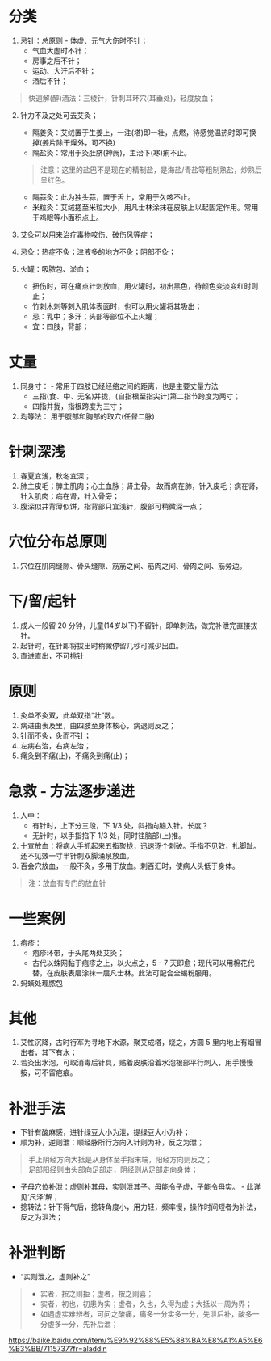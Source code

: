 # 分类
1. 忌针：总原则 - 体虚、元气大伤时不针；
    * 气血大虚时不针；
    * 房事之后不针；
    * 运动、大汗后不针；
    * 酒后不针；
> 快速解(醉)酒法：三棱针，针刺耳环穴(耳垂处)，轻度放血；

2. 针力不及之处可去艾灸；
    * 隔姜灸：艾绒置于生姜上，一注(塔)即一壮，点燃，待感觉温热时即可换掉(姜片除干燥外，可不换)
    * 隔盐灸：常用于灸肚脐(神阙)，主治下(寒)痢不止。
    > 注意：这里的盐巴不是现在的精制盐，是海盐/青盐等粗制熟盐，炒熟后呈红色。
    * 隔蒜灸：此为独头蒜，置于舌上，常用于久咳不止。
    * 米粒灸：艾绒搓至米粒大小，用凡士林涂抹在皮肤上以起固定作用。常用于鸡眼等小面积点上。

3. 艾灸可以用来治疗毒物咬伤、破伤风等症；

4. 忌灸：热症不灸；津液多的地方不灸；阴部不灸；

5. 火罐：吸脓包、淤血；
    * 扭伤时，可在痛点针刺放血，用火罐时，初出黑色，待颜色变淡变红时则止；
    * 竹刺木刺等刺入肌体表面时，也可以用火罐将其吸出；
    * 忌：乳中；多汗；头部等部位不上火罐；
    * 宜：四肢，背部；

# 丈量
1. 同身寸： - 常用于四肢已经经络之间的距离，也是主要丈量方法
    * 三指(食、中、无名)并拢，(自指根至指尖计)第二指节跨度为两寸；
    * 四指并拢，指根跨度为三寸；
2. 均等法： 用于腹部和胸部的取穴(任督二脉)

# 针刺深浅
1. 春夏宜浅，秋冬宜深；
2. 肺主皮毛；脾主肌肉；心主血脉；肾主骨。 故而病在肺，针入皮毛；病在肾，针入肌肉；病在肾，针入骨旁；
3. 腹深似井背薄似饼，指背部只宜浅针，腹部可稍微深一点；

# 穴位分布总原则
1. 穴位在肌肉缝隙、骨头缝隙、筋筋之间、筋肉之间、骨肉之间、筋旁边。

# 下/留/起针
1. 成人一般留 20 分钟，儿童(14岁以下)不留针，即单刺法，做完补泄完直接拔针。
2. 起针时，在针即将拔出时稍微停留几秒可减少出血。
3. 直进直出，不可挑针

# 原则
1. 灸单不灸双，此单双指“壮”数。
2. 病进由表及里，由四肢至身体核心，病退则反之；
3. 针而不灸，灸而不针；
4. 左病右治，右病左治；
5. 痛灸到不痛(止)，不痛灸到痛(止)；

# 急救 - 方法逐步递进
1. 人中：
    * 有针时，上下分三段，下 1/3 处，斜指向脑入针。长度？
    * 无针时，以手指掐下 1/3 处，同时往脑部(上)推。
2. 十宣放血：将病人手抓起来五指聚拢，迅速逐个刺破。手指不见效，扎脚趾。还不见效一寸半针刺双脚涌泉放血。
3. 百会穴放血，一般不灸，多用于放血。刺百汇时，使病人头低于身体。
> 注：放血有专门的放血针

# 一些案例
1. 疱疹：
    * 疱疹环带，于头尾两处艾灸；
    * 古代以蛛网黏于疱疹之上，以火点之，5 - 7 天即愈；现代可以用棉花代替，在皮肤表层涂抹一层凡士林。此法可配合全蝎粉服用。
2. 蚂蟥处理脓包

# 其他
1. 艾性沉降，古时行军为寻地下水源，聚艾成塔，烧之，方圆 5 里内地上有烟冒出者，其下有水；
2. 若灸出水泡，可取消毒后针具，贴着皮肤沿着水泡根部平行刺入，用手慢慢按，可不留疤痕。

# 补泄手法
* 下针有酸麻感，进针绿豆大小为泄，提绿豆大小为补；
* 顺为补，逆则泄：顺经脉所行方向入针则为补，反之为泄；
> 手上阴经方向大抵是从身体至手指末端，阳经方向则反之；  
> 足部阳经则由头部向足部走，阴经则从足部走向身体；
* 子母穴位补泄：虚则补其母，实则泄其子。母能令子虚，子能令母实。 - 此详见‘尺泽’解；
* 捻转法：针下得气后，捻转角度小，用力轻，频率慢，操作时间短者为补法，反之为泄法；

# 补泄判断
* “实则泄之，虚则补之”
> * 实者，按之则拒；虚者，按之则喜；
> * 实者，初也，初患为实；虚者，久也，久得为虚；大抵以一周为界；
> * 如遇虚实难辨者，可问之酸痛，痛多一分实多一分，先泄后补，酸多一分虚多一分，先补后泄；

https://baike.baidu.com/item/%E9%92%88%E5%88%BA%E8%A1%A5%E6%B3%BB/7115737?fr=aladdin